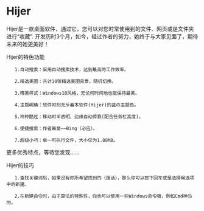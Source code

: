 # Hijer
Hijer是一款桌面软件，通过它，您可以对您时常使用到的文件、网页或是文件夹进行“收藏”.
开发历时3个月，如今，经过作者的努力，她终于与大家见面了，期待未来的她更美好！
 
Hijer的特色功能

       1.自动搜索：采用自动搜索技术，达到最高的工作效率。
   
       2.精选美图：共计10张精选美图背景，随机切换。
   
       3.精美样式：Windows10风格，无论何时何地也能保持最美。
   
       4.主题明确：软件时刻充斥着本软件(Hijer)的蓝の主题色。
   
       5.种种酷炫：移动时半透明、边缘自动停靠(配合任务栏高度)。
   
       6.便捷搜索：作者最爱——Bing（必应）。
   
       7.超级小巧：单一可执行文件，大小仅为1.88MB。
   
更多优秀特点，等待您发现……
 
Hijer的技巧

       1.查找关键词后，如果没有你所希望找到的（废话），那么你可以按下回车或是选择候选项中的新建。
   
       2.在新建命令时，由于算法的特殊性，你也可以使用一些Windows命令哦，例如Cmd神马的。
